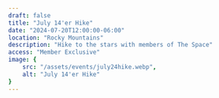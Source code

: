 ```yaml
---
draft: false
title: "July 14'er Hike"
date: "2024-07-20T12:00:00-06:00"
location: "Rocky Mountains"
description: "Hike to the stars with members of The Space"
access: "Member Exclusive"
image: {
    src: "/assets/events/july24hike.webp",
    alt: "July 14'er Hike"
}
---
```


